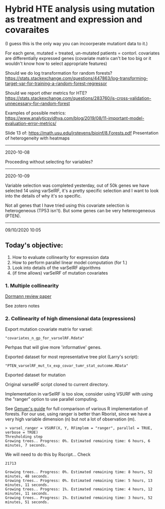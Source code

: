 # Hybrid HTE analysis using mutation as treatment and expression and covaraites

(I guess this is the only way you can incoorperate mutationt data to it.)



For each gene, mutated = treated, un-mutated patients = contorl.
covariates are differentially expressed genes (covariate matrix can't be too big or it wouldn't know how to select appropriate features)

Should we do log transformation for random forests?
https://stats.stackexchange.com/questions/447863/log-transforming-target-var-for-training-a-random-forest-regressor

Should we report other metrics for HTE?
https://stats.stackexchange.com/questions/283760/is-cross-validation-unnecessary-for-random-forest


Examples of possible metrics:
https://www.analyticsvidhya.com/blog/2019/08/11-important-model-evaluation-error-metrics/


Slide 13 of:
https://math.usu.edu/jrstevens/bioinf/8.Forests.pdf
Presentation of heterogeneity with heatmaps

***
2020-10-08

Proceeding without selecting for variables?

***
2020-10-09

Variable selection was completed yesterday, out of 50k genes we have selected 14 using varSelRF, it's a pretty specific selection and I want to look into the details of why it's so specific.

Not all genes that I have tried using this covariate selection is heterogeneous (TP53 isn't). But some genes can be very hetereogeneous (PTEN).


***
09/10/2020 10:05

## Today's objective:

1. How to evaluate collinearity for expression data
2. How to perform parallel linear model computation (for 1.)
3. Look into details of the varSelRF algorithms
4. (if time allows) varSelRF of mutation covariates

### 1. Multiple collinearity
[Dormann review paper](https://onlinelibrary.wiley.com/doi/10.1111/j.1600-0587.2012.07348.x)

See zotero notes

### 2. Collinearity of high dimensional data (expressions)

Export mutation covariate matrix for varsel:

    "covariates_n_gp_for_varselRF.Rdata"

Perhpas that will give more 'informative' genes.

Exported dataset for most representative tree plot (Larry's script):

    "PTEN_varselRF_mut_tx_exp_covar_tumr_stat_outcome.RData"

Exported dataset for mutation

Original varselRF script cloned to current directory.


Implementation in varSelRF is too slow, consider using VSURF with using the "ranger" option to use parallel computing.

See [Genuer's guide](https://www.user2019.fr/static/pres/t25593) for full comparison of various R implementation of forests. For our use, using ranger is better than Rborist, since we have a very high variable dimension (n) but not a lot of observation (m).

    > varsel_ranger = VSURF(X, Y, RFimplem = "ranger", parallel = TRUE, verbose = TRUE)
    Thresholding step
    Growing trees.. Progress: 0%. Estimated remaining time: 6 hours, 6 minutes, 7 seconds.

We will need to do this by Rscript... Check
    
    21713

    Growing trees.. Progress: 0%. Estimated remaining time: 8 hours, 52 minutes, 48 seconds.
    Growing trees.. Progress: 0%. Estimated remaining time: 5 hours, 13 minutes, 11 seconds.
    Growing trees.. Progress: 1%. Estimated remaining time: 4 hours, 12 minutes, 11 seconds.
    Growing trees.. Progress: 1%. Estimated remaining time: 3 hours, 52 minutes, 51 seconds.

